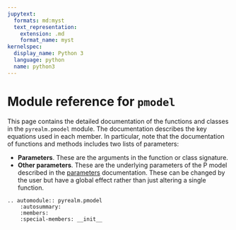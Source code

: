 ```yaml
---
jupytext:
  formats: md:myst
  text_representation:
    extension: .md
    format_name: myst
kernelspec:
  display_name: Python 3
  language: python
  name: python3
---
```


# Module reference for `pmodel`

This page contains the detailed documentation of the functions and classes in the
`pyrealm.pmodel` module. The documentation describes the key equations used in each
member. In particular, note that the documentation of functions and methods includes two
lists of parameters:

* **Parameters**. These are the arguments in the function or class signature.
* **Other parameters**. These are the underlying parameters of the P model described in
  the [parameters](../params) documentation. These can be changed by the user but have a
  global effect rather than just altering a single function.

```{eval-rst}
.. automodule:: pyrealm.pmodel
    :autosummary:
    :members:
    :special-members: __init__

```
